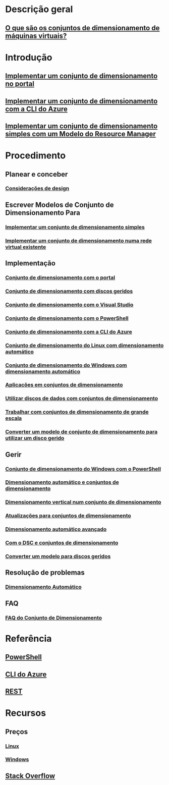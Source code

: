 # Descrição geral
## [O que são os conjuntos de dimensionamento de máquinas virtuais?](virtual-machine-scale-sets-overview.md)

# Introdução
## [Implementar um conjunto de dimensionamento no portal](virtual-machine-scale-sets-portal-create.md)
## [Implementar um conjunto de dimensionamento com a CLI do Azure](virtual-machine-scale-sets-linux-create-cli.md)
## [Implementar um conjunto de dimensionamento simples com um Modelo do Resource Manager](virtual-machine-scale-sets-mvss-start.md)

# Procedimento
## Planear e conceber
### [Considerações de design](virtual-machine-scale-sets-design-overview.md)
## Escrever Modelos de Conjunto de Dimensionamento Para
### [Implementar um conjunto de dimensionamento simples](virtual-machine-scale-sets-mvss-start.md)
### [Implementar um conjunto de dimensionamento numa rede virtual existente](virtual-machine-scale-sets-mvss-existing-vnet.md)

## Implementação
### [Conjunto de dimensionamento com o portal](virtual-machine-scale-sets-portal-create.md)
### [Conjunto de dimensionamento com discos geridos](virtual-machine-scale-sets-managed-disks.md)
### [Conjunto de dimensionamento com o Visual Studio](virtual-machine-scale-sets-vs-create.md)
### [Conjunto de dimensionamento com o PowerShell](virtual-machine-scale-sets-windows-create.md)
### [Conjunto de dimensionamento com a CLI do Azure](virtual-machine-scale-sets-linux-create-cli.md)
### [Conjunto de dimensionamento do Linux com dimensionamento automático](virtual-machine-scale-sets-linux-autoscale.md)
### [Conjunto de dimensionamento do Windows com dimensionamento automático](virtual-machine-scale-sets-windows-autoscale.md)
### [Aplicações em conjuntos de dimensionamento](virtual-machine-scale-sets-deploy-app.md)
### [Utilizar discos de dados com conjuntos de dimensionamento](virtual-machine-scale-sets-attached-disks.md)
### [Trabalhar com conjuntos de dimensionamento de grande escala](virtual-machine-scale-sets-placement-groups.md)
### [Converter um modelo de conjunto de dimensionamento para utilizar um disco gerido](virtual-machine-scale-sets-convert-template-to-md.md)



## Gerir
### [Conjunto de dimensionamento do Windows com o PowerShell](virtual-machine-scale-sets-windows-manage.md)
### [Dimensionamento automático e conjuntos de dimensionamento](virtual-machine-scale-sets-autoscale-overview.md)
### [Dimensionamento vertical num conjunto de dimensionamento](virtual-machine-scale-sets-vertical-scale-reprovision.md)
### [Atualizações para conjuntos de dimensionamento](virtual-machine-scale-sets-upgrade-scale-set.md)
### [Dimensionamento automático avançado](../monitoring-and-diagnostics/insights-advanced-autoscale-virtual-machine-scale-sets.md)
### [Com o DSC e conjuntos de dimensionamento](virtual-machine-scale-sets-dsc.md)
### [Converter um modelo para discos geridos](virtual-machine-scale-sets-convert-template-to-md.md)

## Resolução de problemas
### [Dimensionamento Automático](virtual-machine-scale-sets-troubleshoot.md)

## FAQ
### [FAQ do Conjunto de Dimensionamento](virtual-machine-scale-sets-faq.md)

# Referência
## [PowerShell](/powershell/azureps-cmdlets-docs)
## [CLI do Azure](../virtual-machines/azure-cli-arm-commands.md)
## [REST](/rest/api/virtualmachinescalesets/)

# Recursos
## Preços 
### [Linux](https://azure.microsoft.com/pricing/details/virtual-machine-scale-sets/linux/)
### [Windows](https://azure.microsoft.com/pricing/details/virtual-machine-scale-sets/windows/)
## [Stack Overflow](http://stackoverflow.com/questions/tagged/azure-vm-scale-set)
